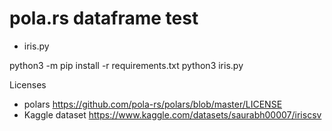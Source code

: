 # pola.rs dataframe test



* iris.py

python3 -m pip install -r requirements.txt
python3 iris.py


Licenses
* polars https://github.com/pola-rs/polars/blob/master/LICENSE
* Kaggle dataset https://www.kaggle.com/datasets/saurabh00007/iriscsv